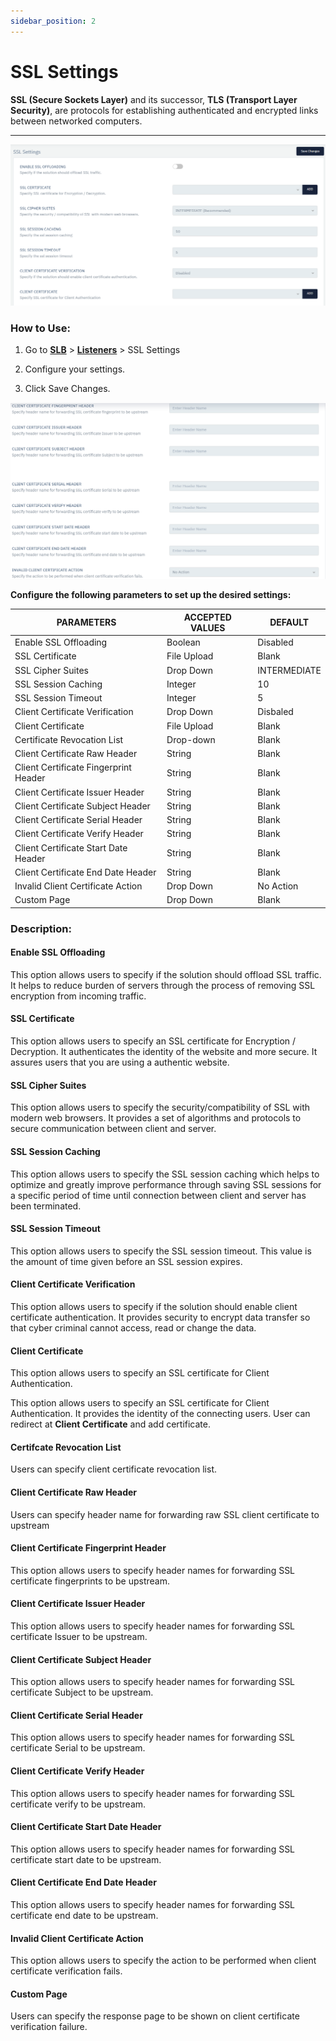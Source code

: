 ```yaml
---
sidebar_position: 2
---
```


# SSL Settings
**SSL (Secure Sockets Layer)** and its successor, **TLS (Transport Layer Security)**, are protocols for establishing authenticated and encrypted links between networked computers.

---
![SSL Settings](/img/adc/sslsettings1.png)

### How to Use:

1. Go to [**SLB**](../adc.md) > [**Listeners**](../listeners/) > SSL Settings

2. Configure your settings.

3. Click Save Changes. 

![SSL Settings2](/img/adc/sslsettings2.png)

**Configure the following parameters to set up the desired settings:**

| PARAMETERS                            | ACCEPTED VALUES | DEFAULT      |
|---------------------------------------|-----------------|--------------|
| Enable SSL Offloading                 | Boolean         | Disabled     |
| SSL Certificate                       | File Upload     | Blank        |
| SSL Cipher Suites                     | Drop Down       | INTERMEDIATE |
| SSL Session Caching                   | Integer         | 10           |
| SSL Session Timeout                   | Integer         | 5            |
| Client Certificate Verification       | Drop Down       | Disbaled     |
| Client Certificate                    | File Upload     | Blank        |
| Certificate Revocation List           | Drop-down       | Blank        |
| Client Certificate Raw Header         | String          | Blank        |
| Client Certificate Fingerprint Header | String          | Blank        |
| Client Certificate Issuer Header      | String          | Blank        |
| Client Certificate Subject Header     | String          | Blank        |
| Client Certificate Serial Header      | String          | Blank        |
| Client Certificate Verify Header      | String          | Blank        |
| Client Certificate Start Date Header  | String          | Blank        |
| Client Certificate End Date Header    | String          | Blank        |
| Invalid Client Certificate Action     | Drop Down       | No Action    |
| Custom Page                           | Drop Down       | Blank        |


### Description:

#### Enable SSL Offloading

This option allows users to specify if the solution should offload SSL traffic. It helps to reduce burden of servers through the process of removing SSL encryption from incoming traffic.

#### SSL Certificate

This option allows users to specify an SSL certificate for Encryption / Decryption. It authenticates the identity of the website and more secure. It assures users that you are using a authentic website.

#### SSL Cipher Suites

This option allows users to specify the security/compatibility of SSL with modern web browsers. It provides a set of algorithms and protocols to secure communication between client and server.

#### SSL Session Caching

This option allows users to specify the SSL session caching which helps to optimize and greatly improve performance through saving SSL sessions for a specific period of time until connection between client and server has been terminated.

#### SSL Session Timeout

This option allows users to specify the SSL session timeout. This value is the amount of time given  before an SSL session expires.

#### Client Certificate Verification

This option allows users to specify if the solution should enable client certificate authentication. It provides security to encrypt data transfer so that cyber criminal cannot access, read or change the data.

#### Client Certificate

This option allows users to specify an SSL certificate for Client Authentication.

This option allows users to specify an SSL certificate for Client Authentication. It provides the identity of the connecting users. User can redirect at **Client Certificate** and add certificate.

#### Certifcate Revocation List

Users can specify client certificate revocation list.

#### Client Certificate Raw Header

Users can specify header name for forwarding raw SSL client certificate to upstream

#### Client Certificate Fingerprint Header

This option allows users to specify header names for forwarding SSL certificate fingerprints to be upstream.

#### Client Certificate Issuer Header

This option allows users to specify header names for forwarding SSL certificate Issuer to be upstream.

#### Client Certificate Subject Header

This option allows users to specify header names for forwarding SSL certificate Subject to be upstream.

#### Client Certificate Serial Header


This option allows users to specify header names for forwarding SSL certificate Serial to be upstream.

#### Client Certificate Verify Header

This option allows users to specify header names for forwarding SSL certificate verify to be upstream.

#### Client Certificate Start Date Header

This option allows users to specify header names for forwarding SSL certificate start date to be upstream.

#### Client Certificate End Date Header

This option allows users to specify header names for forwarding SSL certificate end date to be upstream.

#### Invalid Client Certificate Action

This option allows users to specify the action to be performed when client certificate verification fails.

#### Custom Page

Users can specify the response page to be shown on client certificate verification failure.